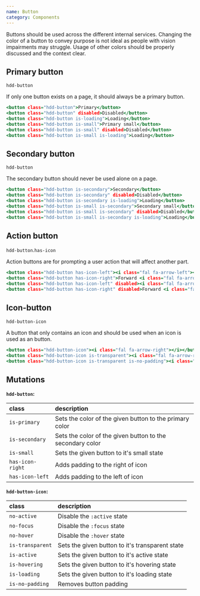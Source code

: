 ```yaml
---
name: Button
category: Components
---
```


Buttons should be used across the different internal services. Changing the color of a button to convey purpose is not ideal as people with vision impairments may struggle. Usage of other colors should be properly discussed and the context clear.

## Primary button
`hdd-button`

If only one button exists on a page, it should always be a primary button. 

```primary-button.html
<button class="hdd-button">Primary</button>
<button class="hdd-button" disabled>Disabled</button>
<button class="hdd-button is-loading">Loading</button>
<button class="hdd-button is-small">Primary small</button>
<button class="hdd-button is-small" disabled>Disabled</button>
<button class="hdd-button is-small is-loading">Loading</button>
```

## Secondary button
`hdd-button`

The secondary button should never be used alone on a page.

```secondary-button.html
<button class="hdd-button is-secondary">Secondary</button>
<button class="hdd-button is-secondary" disabled>Disabled</button>
<button class="hdd-button is-secondary is-loading">Loading</button>
<button class="hdd-button is-small is-secondary">Secondary small</button>
<button class="hdd-button is-small is-secondary" disabled>Disabled</button>
<button class="hdd-button is-small is-secondary is-loading">Loading</button>
```

## Action button
`hdd-button`.`has-icon`

Action buttons are for prompting a user action that will affect another part.

```action-button.html
<button class="hdd-button has-icon-left"><i class="fal fa-arrow-left"></i> Back</button>
<button class="hdd-button has-icon-right">Forward <i class="fal fa-arrow-right"></i></button>
<button class="hdd-button has-icon-left" disabled><i class="fal fa-arrow-left"></i> Back</button>
<button class="hdd-button has-icon-right" disabled>Forward <i class="fal fa-arrow-right"></i></button>
```

## Icon-button
`hdd-button-icon`

A button that only contains an icon and should be used when an icon is used as an button.

```next-button.html
<button class="hdd-button-icon"><i class="fal fa-arrow-right"></i></button>
<button class="hdd-button-icon is-transparent"><i class="fal fa-arrow-right"></i></button>
<button class="hdd-button-icon is-transparent is-no-padding"><i class="fal fa-arrow-right"></i></button>
```

## Mutations
**`hdd-button`:**

| class | description|
| :--- | :--- |
| `is-primary` | Sets the color of the given button to the primary color |
| `is-secondary` | Sets the color of the given button to the secondary color |
| `is-small` | Sets the given button to it's small state |
| `has-icon-right` | Adds padding to the right of icon |
| `has-icon-left` | Adds padding to the left of icon |

**`hdd-button-icon`:**

| class | description|
| :--- | :--- |
| `no-active` | Disable the `:active` state |
| `no-focus` | Disable the `:focus` state |
| `no-hover` | Disable the `:hover` state |
| `is-transparent` | Sets the given button to it's transparent state |
| `is-active` | Sets the given button to it's active state |
| `is-hovering` | Sets the given button to it's hovering state |
| `is-loading` | Sets the given button to it's loading state |
| `is-no-padding` | Removes button padding |